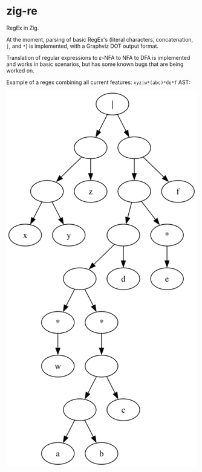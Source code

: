 # zig-re
RegEx in Zig.

At the moment, parsing of basic RegEx's (literal characters, concatenation, `|`, and `*`) is implemented, with a Graphviz DOT output format.

Translation of regular expressions to $\varepsilon$-NFA to NFA to DFA is implemented and works in basic scenarios, but has some known bugs that are being worked on.

Example of a regex combining all current features: `xyz|w*(abc)*de*f`
AST:

![](assets/example.svg)

<!-- TODO: include eps-NFA, NFA, DFA -->
